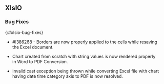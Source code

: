 ## XlsIO

### Bug Fixes
{:#xlsio-bug-fixes}

* \#I386268 - Borders are now properly applied to the cells while resaving the Excel document.

* Chart created from scratch with string values is now rendered properly in Word to PDF Conversion.
* Invalid cast exception being thrown while converting Excel file with chart having date time category axis to PDF is now resolved.
